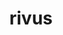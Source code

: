 ---
title: rivus
meaning: stream (not river)
ch: 5
pos: noun
stem: riv
genend: ī
genhyph: -ī
abbgender: m.
abbgender2: masc.
gender: masculine
declension: second
---